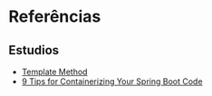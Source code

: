 # Referências

## Estudios
- [Template Method](https://refactoring.guru/design-patterns/template-method)
- [9 Tips for Containerizing Your Spring Boot Code](https://www.docker.com/blog/9-tips-for-containerizing-your-spring-boot-code/)